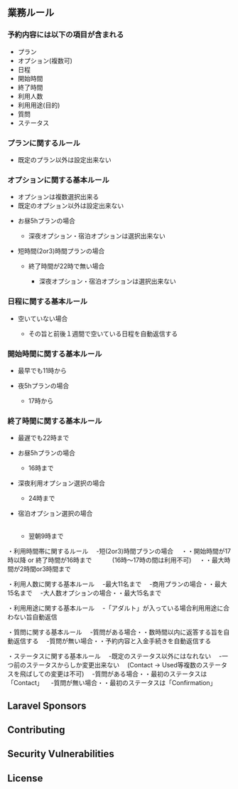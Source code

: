 ## 業務ルール

<h3>予約内容には以下の項目が含まれる</h3>
<ul>
<li>プラン</li>
<li>オプション(複数可)</li>
<li>日程</li>
<li>開始時間</li>
<li>終了時間</li>
<li>利用人数</li>
<li>利用用途(目的)</li>
<li>質問</li>
<li>ステータス</li>
</ul>


<h3>プランに関するルール</h3>
<ul>
<li>既定のプラン以外は設定出来ない</li>
</ul>

<h3>オプションに関する基本ルール</h3>
<ul>
<li>オプションは複数選択出来る</li>
<li>既定のオプション以外は設定出来ない</li>
<li>
<p>お昼5hプランの場合</p>
<ul>
<li>深夜オプション・宿泊オプションは選択出来ない</li>
</ul>
</li>
<li>
<p>短時間(2or3)時間プランの場合</p>
<ul>
<li>
<p>終了時間が22時で無い場合</p>
<ul>
<li>深夜オプション・宿泊オプションは選択出来ない</li>
</ul>
</li>
</ul>
</li>
</ul>

<h3>日程に関する基本ルール</h3>
<ul>
<li>
<p>空いていない場合<p>
<ul>
<li>その旨と前後１週間で空いている日程を自動返信する</li>
</ul>
</li>
</ul>

<h3>開始時間に関する基本ルール</h3>
<ul>
<li>最早でも11時から</li>
<li>
<p>夜5hプランの場合</p>
<ul><li>17時から</li></ul>
</li>
</ul>

<h3>終了時間に関する基本ルール</h3>
<ul>
<li>最遅でも22時まで</li>
<li>
<p>お昼5hプランの場合</p>
<ul>
  <li>16時まで</li>
</ul>
</li>
<li>
<p>深夜利用オプション選択の場合</p>
<ul>
  <li>24時まで</li>
</ul>
</li>
<li>
<p>宿泊オプション選択の場合</p>
<ul>
  <li>翌朝9時まで</li>
</ul>
</li>
</ul>

・利用時間帯に関するルール
　-短(2or3)時間プランの場合
　・・開始時間が17時以降 or 終了時間が16時まで
　　　(16時～17時の間は利用不可)
　・・最大時間が2時間or3時間まで

・利用人数に関する基本ルール
　-最大11名まで
　-商用プランの場合・・最大15名まで
　-大人数オプションの場合・・最大15名まで

・利用用途に関する基本ルール
　-「アダルト」が入っている場合利用用途に合わない旨自動返信

・質問に関する基本ルール
　-質問がある場合・・数時間以内に返答する旨を自動返信する
　-質問が無い場合・・予約内容と入金手続きを自動返信する


・ステータスに関する基本ルール
　-既定のステータス以外にはなれない
　-一つ前のステータスからしか変更出来ない
　(Contact -> Used等複数のステータスを飛ばしての変更は不可)
　-質問がある場合・・最初のステータスは「Contact」
　-質問が無い場合・・最初のステータスは「Confirmation」


## 



## Laravel Sponsors



## Contributing



## Security Vulnerabilities



## License
